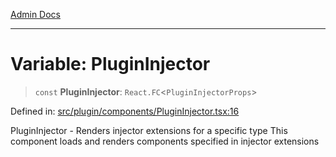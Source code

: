 [Admin Docs](/)

***

# Variable: PluginInjector

> `const` **PluginInjector**: `React.FC`\<`PluginInjectorProps`\>

Defined in: [src/plugin/components/PluginInjector.tsx:16](https://github.com/PalisadoesFoundation/talawa-admin/blob/main/src/plugin/components/PluginInjector.tsx#L16)

PluginInjector - Renders injector extensions for a specific type
This component loads and renders components specified in injector extensions
